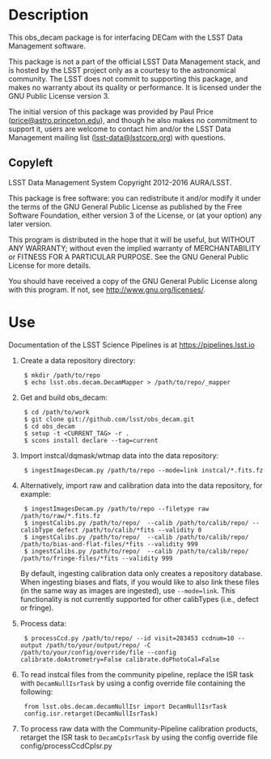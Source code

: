 Description
===========

This obs_decam package is for interfacing DECam with the LSST Data Management
software.

This package is not a part of the official LSST Data Management stack, and is
hosted by the LSST project only as a courtesy to the astronomical community.
The LSST does not commit to supporting this package, and makes no warranty
about its quality or performance.  It is licensed under the GNU Public License
version 3.

The initial version of this package was provided by Paul Price
(price@astro.princeton.edu), and though he also makes no commitment to
support it, users are welcome to contact him and/or the LSST Data Management
mailing list (lsst-data@lsstcorp.org) with questions.


Copyleft
--------

LSST Data Management System
Copyright 2012-2016 AURA/LSST.

This package is free software: you can redistribute it and/or modify
it under the terms of the GNU General Public License as published by
the Free Software Foundation, either version 3 of the License, or
(at your option) any later version.

This program is distributed in the hope that it will be useful,
but WITHOUT ANY WARRANTY; without even the implied warranty of
MERCHANTABILITY or FITNESS FOR A PARTICULAR PURPOSE.  See the
GNU General Public License for more details.

You should have received a copy of the GNU General Public License
along with this program.  If not, see <http://www.gnu.org/licenses/>.


Use
===

Documentation of the LSST Science Pipelines is at https://pipelines.lsst.io

1. Create a data repository directory:

        $ mkdir /path/to/repo
        $ echo lsst.obs.decam.DecamMapper > /path/to/repo/_mapper

2. Get and build obs_decam:

        $ cd /path/to/work
        $ git clone git://github.com/lsst/obs_decam.git
        $ cd obs_decam
        $ setup -t <CURRENT_TAG> -r .
        $ scons install declare --tag=current

3. Import instcal/dqmask/wtmap data into the data repository:

        $ ingestImagesDecam.py /path/to/repo --mode=link instcal/*.fits.fz

4. Alternatively, import raw and calibration data into the data repository, for example:

        $ ingestImagesDecam.py /path/to/repo --filetype raw /path/to/raw/*.fits.fz
        $ ingestCalibs.py /path/to/repo/  --calib /path/to/calib/repo/ --calibType defect /path/to/calib/*fits --validity 0
        $ ingestCalibs.py /path/to/repo/  --calib /path/to/calib/repo/ /path/to/bias-and-flat-files/*fits --validity 999
        $ ingestCalibs.py /path/to/repo/  --calib /path/to/calib/repo/ /path/to/fringe-files/*fits --validity 999

   By default, ingesting calibration data only creates a repository database.
   When ingesting biases and flats, if you would like to also link these files (in the same way as images are ingested), use `--mode=link`.
   This functionality is not currently supported for other calibTypes (i.e., defect or fringe).

5. Process data:

        $ processCcd.py /path/to/repo/ --id visit=283453 ccdnum=10 --output /path/to/your/output/repo/ -C /path/to/your/config/override/file --config calibrate.doAstrometry=False calibrate.doPhotoCal=False

6. To read instcal files from the community pipeline, replace the ISR task with `DecamNullIsrTask` by using a config override file containing the following:

        from lsst.obs.decam.decamNullIsr import DecamNullIsrTask
        config.isr.retarget(DecamNullIsrTask)

7. To process raw data with the Community-Pipeline calibration products, retarget the ISR task to `DecamCpIsrTask` by using the config override file config/processCcdCpIsr.py

